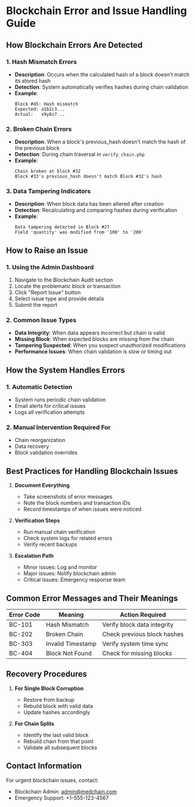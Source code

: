 # Blockchain Error and Issue Handling Guide

## How Blockchain Errors Are Detected

### 1. Hash Mismatch Errors
- **Description**: Occurs when the calculated hash of a block doesn't match its stored hash
- **Detection**: System automatically verifies hashes during chain validation
- **Example**: 
  ```
  Block #45: Hash mismatch
  Expected: a1b2c3...
  Actual:   x9y8z7...
  ```

### 2. Broken Chain Errors
- **Description**: When a block's previous_hash doesn't match the hash of the previous block
- **Detection**: During chain traversal in `verify_chain.php`
- **Example**:
  ```
  Chain broken at block #32
  Block #33's previous_hash doesn't match Block #32's hash
  ```

### 3. Data Tampering Indicators
- **Description**: When block data has been altered after creation
- **Detection**: Recalculating and comparing hashes during verification
- **Example**:
  ```
  Data tampering detected in Block #27
  Field 'quantity' was modified from '100' to '200'
  ```

## How to Raise an Issue

### 1. Using the Admin Dashboard
1. Navigate to the Blockchain Audit section
2. Locate the problematic block or transaction
3. Click "Report Issue" button
4. Select issue type and provide details
5. Submit the report

### 2. Common Issue Types
- **Data Integrity**: When data appears incorrect but chain is valid
- **Missing Block**: When expected blocks are missing from the chain
- **Tampering Suspected**: When you suspect unauthorized modifications
- **Performance Issues**: When chain validation is slow or timing out

## How the System Handles Errors

### 1. Automatic Detection
- System runs periodic chain validation
- Email alerts for critical issues
- Logs all verification attempts

### 2. Manual Intervention Required For
- Chain reorganization
- Data recovery
- Block validation overrides

## Best Practices for Handling Blockchain Issues

1. **Document Everything**
   - Take screenshots of error messages
   - Note the block numbers and transaction IDs
   - Record timestamps of when issues were noticed

2. **Verification Steps**
   - Run manual chain verification
   - Check system logs for related errors
   - Verify recent backups

3. **Escalation Path**
   - Minor issues: Log and monitor
   - Major issues: Notify blockchain admin
   - Critical issues: Emergency response team

## Common Error Messages and Their Meanings

| Error Code | Meaning | Action Required |
|------------|---------|-----------------|
| BC-101 | Hash Mismatch | Verify block data integrity |
| BC-202 | Broken Chain | Check previous block hashes |
| BC-303 | Invalid Timestamp | Verify system time sync |
| BC-404 | Block Not Found | Check for missing blocks |

## Recovery Procedures

1. **For Single Block Corruption**
   - Restore from backup
   - Rebuild block with valid data
   - Update hashes accordingly

2. **For Chain Splits**
   - Identify the last valid block
   - Rebuild chain from that point
   - Validate all subsequent blocks

## Contact Information

For urgent blockchain issues, contact:
- Blockchain Admin: admin@medchain.com
- Emergency Support: +1-555-123-4567
